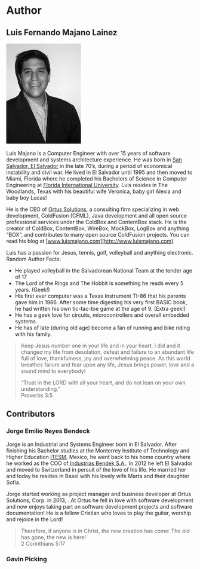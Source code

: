 # Author

## Luis Fernando Majano Lainez

![](../../.gitbook/assets/luismajano.jpg)

Luis Majano is a Computer Engineer with over 15 years of software development and systems architecture experience. He was born in [San Salvador, El Salvador](http://en.wikipedia.org/wiki/El_Salvador) in the late 70’s, during a period of economical instability and civil war. He lived in El Salvador until 1995 and then moved to Miami, Florida where he completed his Bachelors of Science in Computer Engineering at [Florida International University](http://fiu.edu). Luis resides in The Woodlands, Texas with his beautiful wife Veronica, baby girl Alexia and baby boy Lucas!

He is the CEO of [Ortus Solutions](http://www.ortussolutions.com), a consulting firm specializing in web development, ColdFusion \(CFML\), Java development and all open source professional services under the ColdBox and ContentBox stack. He is the creator of ColdBox, ContentBox, WireBox, MockBox, LogBox and anything “BOX”, and contributes to many open source ColdFusion projects. You can read his blog at [www.luismajano.com](http://www.luismajano.com)

Luis has a passion for Jesus, tennis, golf, volleyball and anything electronic. Random Author Facts:

* He played volleyball in the Salvadorean National Team at the tender age of 17
* The Lord of the Rings and The Hobbit is something he reads every 5 years. \(Geek!\)
* His first ever computer was a Texas Instrument TI-86 that his parents gave him in 1986. After some time digesting his very first BASIC book, he had written his own tic-tac-toe game at the age of 9. \(Extra geek!\)
* He has a geek love for circuits, microcontrollers and overall embedded systems.
* He has of late \(during old age\) become a fan of running and bike riding with his family.

> Keep Jesus number one in your life and in your heart. I did and it changed my life from desolation, defeat and failure to an abundant life full of love, thankfulness, joy and overwhelming peace. As this world breathes failure and fear upon any life, Jesus brings power, love and a sound mind to everybody!
>
> “Trust in the LORD with all your heart, and do not lean on your own understanding.”   
>  Proverbs 3:5

## Contributors

### Jorge Emilio Reyes Bendeck

Jorge is an Industrial and Systems Engineer born in El Salvador. After finishing his Bachelor studies at the Monterrey Institute of Technology and Higher Education [ITESM](http://www.itesm.mx/wps/wcm/connect/ITESM/Tecnologico+de+Monterrey/English), Mexico, he went back to his home country where he worked as the COO of[ Industrias Bendek S.A.](http://www.si-ham.com/). In 2012 he left El Salvador and moved to Switzerland in persuit of the love of his life. He married her and today he resides in Basel with his lovely wife Marta and their daughter Sofía.

Jorge started working as project manager and business developer at Ortus Solutions, Corp. in 2013, . At Ortus he fell in love with software development and now enjoys taking part on software development projects and software documentation! He is a fellow Cristian who loves to play the guitar, worship and rejoice in the Lord!

> Therefore, if anyone is in Christ, the new creation has come: The old has gone, the new is here!   
> 2 Corinthians 5:17

### Gavin Picking

